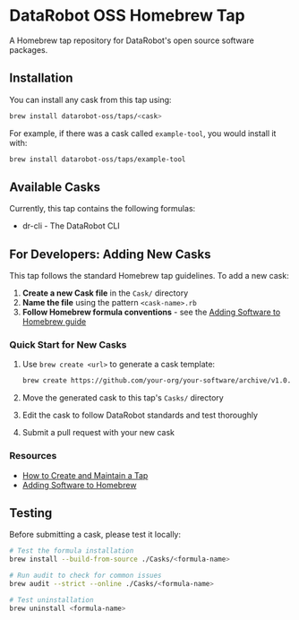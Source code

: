 # DataRobot OSS Homebrew Tap

A Homebrew tap repository for DataRobot's open source software packages.

## Installation

You can install any cask from this tap using:

```bash
brew install datarobot-oss/taps/<cask>
```

For example, if there was a cask called `example-tool`, you would install it with:

```bash
brew install datarobot-oss/taps/example-tool
```

## Available Casks

Currently, this tap contains the following formulas:

- dr-cli - The DataRobot CLI

## For Developers: Adding New Casks

This tap follows the standard Homebrew tap guidelines. To add a new cask:

1. **Create a new Cask file** in the `Cask/` directory
2. **Name the file** using the pattern `<cask-name>.rb`
3. **Follow Homebrew formula conventions** - see the [Adding Software to Homebrew guide](https://docs.brew.sh/Adding-Software-to-Homebrew)

### Quick Start for New Casks

1. Use `brew create <url>` to generate a cask template:
   ```bash
   brew create https://github.com/your-org/your-software/archive/v1.0.0.tar.gz
   ```

2. Move the generated cask to this tap's `Casks/` directory

3. Edit the cask to follow DataRobot standards and test thoroughly

4. Submit a pull request with your new cask

### Resources

- [How to Create and Maintain a Tap](https://docs.brew.sh/How-to-Create-and-Maintain-a-Tap)
- [Adding Software to Homebrew](https://docs.brew.sh/Adding-Software-to-Homebrew)

## Testing

Before submitting a cask, please test it locally:

```bash
# Test the formula installation
brew install --build-from-source ./Casks/<formula-name>

# Run audit to check for common issues
brew audit --strict --online ./Casks/<formula-name>

# Test uninstallation
brew uninstall <formula-name>
```
